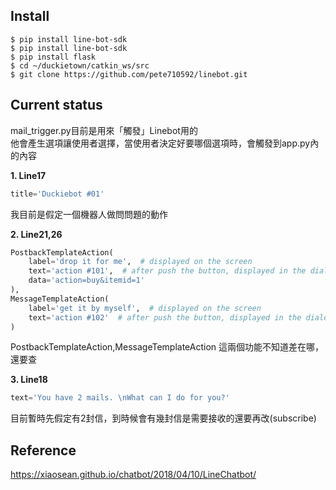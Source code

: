 Install
-------
    $ pip install line-bot-sdk
    $ pip install line-bot-sdk
    $ pip install flask
    $ cd ~/duckietown/catkin_ws/src
    $ git clone https://github.com/pete710592/linebot.git



Current status
-------
mail_trigger.py目前是用來「觸發」Linebot用的<br>
他會產生選項讓使用者選擇，當使用者決定好要哪個選項時，會觸發到app.py內的內容

**1. Line17**
```python
title='Duckiebot #01'
```
我目前是假定一個機器人做問問題的動作

**2. Line21,26**
```python
PostbackTemplateAction(
	label='drop it for me',  # displayed on the screen
	text='action #101',  # after push the button, displayed in the dialog
	data='action=buy&itemid=1'
),
MessageTemplateAction(
	label='get it by myself',  # displayed on the screen
	text='action #102'  # after push the button, displayed in the dialog
)
```
PostbackTemplateAction,MessageTemplateAction 這兩個功能不知道差在哪，還要查

**3. Line18**
```python
text='You have 2 mails. \nWhat can I do for you?'
```
目前暫時先假定有2封信，到時候會有幾封信是需要接收的還要再改(subscribe)



Reference
-------
https://xiaosean.github.io/chatbot/2018/04/10/LineChatbot/
